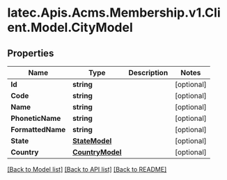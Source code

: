 # Iatec.Apis.Acms.Membership.v1.Client.Model.CityModel
## Properties

Name | Type | Description | Notes
------------ | ------------- | ------------- | -------------
**Id** | **string** |  | [optional] 
**Code** | **string** |  | [optional] 
**Name** | **string** |  | [optional] 
**PhoneticName** | **string** |  | [optional] 
**FormattedName** | **string** |  | [optional] 
**State** | [**StateModel**](StateModel.md) |  | [optional] 
**Country** | [**CountryModel**](CountryModel.md) |  | [optional] 

[[Back to Model list]](../README.md#documentation-for-models) [[Back to API list]](../README.md#documentation-for-api-endpoints) [[Back to README]](../README.md)

